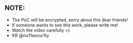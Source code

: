 ## NOTE:
- The PoC will be encrypted, sorry about this dear friends! 
- If someone wants to see this work, please write me!
- Watch the video carefully =)
- KR @nu11secur1ty

